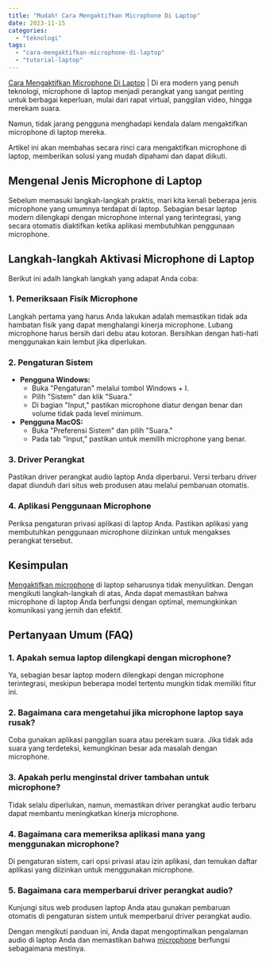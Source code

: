 ```yaml
---
title: "Mudah! Cara Mengaktifkan Microphone Di Laptop"
date: 2023-11-15
categories: 
  - "teknologi"
tags: 
  - "cara-mengaktifkan-microphone-di-laptop"
  - "tutorial-laptop"
---
```


[Cara Mengaktifkan Microphone Di Laptop](https://ajiekusumadhany.com/cara-mengaktifkan-microphone-di-laptop/) | Di era modern yang penuh teknologi, microphone di laptop menjadi perangkat yang sangat penting untuk berbagai keperluan, mulai dari rapat virtual, panggilan video, hingga merekam suara.

Namun, tidak jarang pengguna menghadapi kendala dalam mengaktifkan microphone di laptop mereka.

Artikel ini akan membahas secara rinci cara mengaktifkan microphone di laptop, memberikan solusi yang mudah dipahami dan dapat diikuti.

## Mengenal Jenis Microphone di Laptop

Sebelum memasuki langkah-langkah praktis, mari kita kenali beberapa jenis microphone yang umumnya terdapat di laptop. Sebagian besar laptop modern dilengkapi dengan microphone internal yang terintegrasi, yang secara otomatis diaktifkan ketika aplikasi membutuhkan penggunaan microphone.

## Langkah-langkah Aktivasi Microphone di Laptop

Berikut ini adalh langkah langkah yang adapat Anda coba:

### 1\. Pemeriksaan Fisik Microphone

Langkah pertama yang harus Anda lakukan adalah memastikan tidak ada hambatan fisik yang dapat menghalangi kinerja microphone. Lubang microphone harus bersih dari debu atau kotoran. Bersihkan dengan hati-hati menggunakan kain lembut jika diperlukan.

### 2\. Pengaturan Sistem

- **Pengguna Windows:**
    - Buka "Pengaturan" melalui tombol Windows + I.
    - Pilih "Sistem" dan klik "Suara."
    - Di bagian "Input," pastikan microphone diatur dengan benar dan volume tidak pada level minimum.
- **Pengguna MacOS:**
    - Buka "Preferensi Sistem" dan pilih "Suara."
    - Pada tab "Input," pastikan untuk memilih microphone yang benar.

### 3\. Driver Perangkat

Pastikan driver perangkat audio laptop Anda diperbarui. Versi terbaru driver dapat diunduh dari situs web produsen atau melalui pembaruan otomatis.

### 4\. Aplikasi Penggunaan Microphone

Periksa pengaturan privasi aplikasi di laptop Anda. Pastikan aplikasi yang membutuhkan penggunaan microphone diizinkan untuk mengakses perangkat tersebut.

## Kesimpulan

[Mengaktifkan microphone](https://ajiekusumadhany.com/cara-mengaktifkan-microphone-di-laptop/) di laptop seharusnya tidak menyulitkan. Dengan mengikuti langkah-langkah di atas, Anda dapat memastikan bahwa microphone di laptop Anda berfungsi dengan optimal, memungkinkan komunikasi yang jernih dan efektif.

## Pertanyaan Umum (FAQ)

### 1\. Apakah semua laptop dilengkapi dengan microphone?

Ya, sebagian besar laptop modern dilengkapi dengan microphone terintegrasi, meskipun beberapa model tertentu mungkin tidak memiliki fitur ini.

### 2\. Bagaimana cara mengetahui jika microphone laptop saya rusak?

Coba gunakan aplikasi panggilan suara atau perekam suara. Jika tidak ada suara yang terdeteksi, kemungkinan besar ada masalah dengan microphone.

### 3\. Apakah perlu menginstal driver tambahan untuk microphone?

Tidak selalu diperlukan, namun, memastikan driver perangkat audio terbaru dapat membantu meningkatkan kinerja microphone.

### 4\. Bagaimana cara memeriksa aplikasi mana yang menggunakan microphone?

Di pengaturan sistem, cari opsi privasi atau izin aplikasi, dan temukan daftar aplikasi yang diizinkan untuk menggunakan microphone.

### 5\. Bagaimana cara memperbarui driver perangkat audio?

Kunjungi situs web produsen laptop Anda atau gunakan pembaruan otomatis di pengaturan sistem untuk memperbarui driver perangkat audio.

Dengan mengikuti panduan ini, Anda dapat mengoptimalkan pengalaman audio di laptop Anda dan memastikan bahwa [microphone](https://ajiekusumadhany.com/cara-mengaktifkan-microphone-di-laptop/) berfungsi sebagaimana mestinya.
